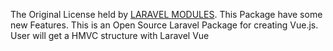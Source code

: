 The Original License held by [LARAVEL MODULES](https://nwidart.com/laravel-modules/v6/introduction).
This Package have some new Features.
This is an Open Source Laravel Package for creating Vue.js.
User will get a HMVC structure with Laravel Vue
